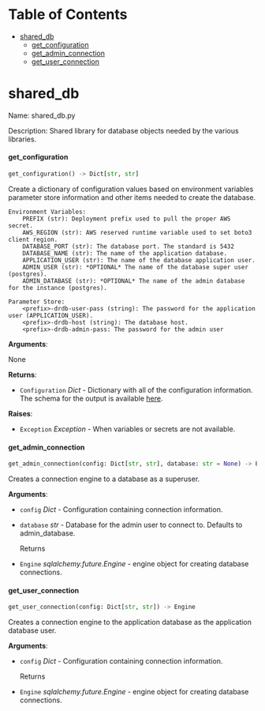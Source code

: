 # Table of Contents

* [shared\_db](#shared_db)
  * [get\_configuration](#shared_db.get_configuration)
  * [get\_admin\_connection](#shared_db.get_admin_connection)
  * [get\_user\_connection](#shared_db.get_user_connection)

<a name="shared_db"></a>
# shared\_db

Name: shared_db.py

Description: Shared library for database objects needed by the various libraries.

<a name="shared_db.get_configuration"></a>
#### get\_configuration

```python
get_configuration() -> Dict[str, str]
```

Create a dictionary of configuration values based on environment variables
parameter store information and other items needed to create the database.


```
Environment Variables:
    PREFIX (str): Deployment prefix used to pull the proper AWS secret.
    AWS_REGION (str): AWS reserved runtime variable used to set boto3 client region.
    DATABASE_PORT (str): The database port. The standard is 5432
    DATABASE_NAME (str): The name of the application database.
    APPLICATION_USER (str): The name of the database application user.
    ADMIN_USER (str): *OPTIONAL* The name of the database super user (postgres).
    ADMIN_DATABASE (str): *OPTIONAL* The name of the admin database for the instance (postgres).

Parameter Store:
    <prefix>-drdb-user-pass (string): The password for the application user (APPLICATION_USER).
    <prefix>-drdb-host (string): The database host.
    <prefix>-drdb-admin-pass: The password for the admin user
```

**Arguments**:

  None
  

**Returns**:

- `Configuration` _Dict_ - Dictionary with all of the configuration information.
  The schema for the output is available [here](schemas/output.json).
  

**Raises**:

- `Exception` _Exception_ - When variables or secrets are not available.

<a name="shared_db.get_admin_connection"></a>
#### get\_admin\_connection

```python
get_admin_connection(config: Dict[str, str], database: str = None) -> Engine
```

Creates a connection engine to a database as a superuser.

**Arguments**:

- `config` _Dict_ - Configuration containing connection information.
- `database` _str_ - Database for the admin user to connect to. Defaults to admin_database.
  
  Returns
- `Engine` _sqlalchemy.future.Engine_ - engine object for creating database connections.

<a name="shared_db.get_user_connection"></a>
#### get\_user\_connection

```python
get_user_connection(config: Dict[str, str]) -> Engine
```

Creates a connection engine to the application database as the application
database user.

**Arguments**:

- `config` _Dict_ - Configuration containing connection information.
  
  Returns
- `Engine` _sqlalchemy.future.Engine_ - engine object for creating database connections.

